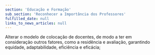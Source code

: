 ```yaml
---
section: 'Educação e Formação'
sub_section: 'Reconhecer a Importância dos Professores'
fulfilled_date: null
links_to_news_articles: null
---
```


Alterar o modelo de colocação de docentes, de modo a ter em consideração outros fatores, como a residência e avaliação, garantindo equidade, adaptabilidade, eficiência e eficácia;